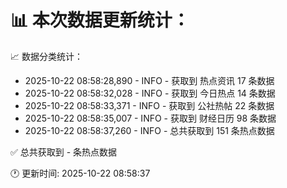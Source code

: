 📊 本次数据更新统计：
==========================

📈 数据分类统计：
- 2025-10-22 08:58:28,890 - INFO - 获取到 热点资讯 17 条数据
- 2025-10-22 08:58:32,028 - INFO - 获取到 今日热点 14 条数据
- 2025-10-22 08:58:33,371 - INFO - 获取到 公社热帖 22 条数据
- 2025-10-22 08:58:35,007 - INFO - 获取到 财经日历 98 条数据
- 2025-10-22 08:58:37,260 - INFO - 总共获取到 151 条热点数据

✅ 总共获取到 - 条热点数据

🕐 更新时间: 2025-10-22 08:58:37
